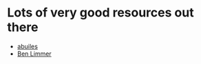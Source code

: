 # Lots of very good resources out there

* [abuiles](http://blog.abuiles.com/blog/2014/07/08/lightning-fast-deployments-with-rails/)
* [Ben Limmer](http://benlimmer.com/2015/05/31/deploying-a-location-aware-ember-app/)
